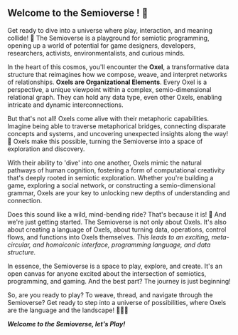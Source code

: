## Welcome to the Semioverse ! 🌌
Get ready to dive into a universe where play, interaction, and meaning collide! 🚀 The Semioverse is a playground for semiotic programming, opening up a world of potential for game designers, developers, researchers, activists, environmentalists, and curious minds.

In the heart of this cosmos, you'll encounter the **Oxel**, a transformative data structure that reimagines how we compose, weave, and interpret networks of relationships. **Oxels are Organizational Elements**. Every Oxel is a perspective, a unique viewpoint within a complex, semio-dimensional relational graph. They can hold any data type, even other Oxels, enabling intricate and dynamic interconnections.

But that's not all! Oxels come alive with their metaphoric capabilities. Imagine being able to traverse metaphorical bridges, connecting disparate concepts and systems, and uncovering unexpected insights along the way! 🌉 Oxels make this possible, turning the Semioverse into a space of exploration and discovery.

With their ability to 'dive' into one another, Oxels mimic the natural pathways of human cognition, fostering a form of computational creativity that's deeply rooted in semiotic exploration. Whether you're building a game, exploring a social network, or constructing a semio-dimensional grammar, Oxels are your key to unlocking new depths of understanding and connection.

Does this sound like a wild, mind-bending ride? That's because it is! 🎢 And we're just getting started. The Semioverse is not only about Oxels. It's also about creating a language of Oxels, about turning data, operations, control flows, and functions into Oxels themselves. _This leads to an exciting, meta-circular, and homoiconic interface, programming language, and data structure._

In essence, the Semioverse is a space to play, explore, and create. It's an open canvas for anyone excited about the intersection of semiotics, programming, and gaming. And the best part? The journey is just beginning!

So, are you ready to play? To weave, thread, and navigate through the Semioverse? Get ready to step into a universe of possibilities, where Oxels are the language and the landscape! 🎴🌌🎲

_**Welcome to the Semioverse, let's Play!**_

